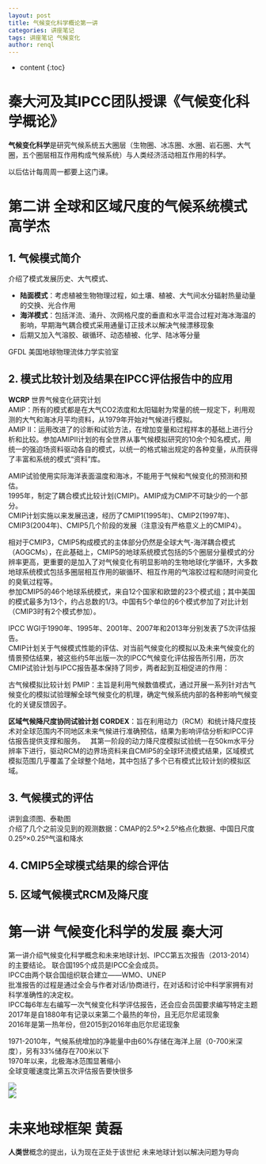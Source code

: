 ```yaml
---
layout: post
title: 气候变化科学概论第一讲
categories: 讲座笔记
tags: 讲座笔记 气候变化
author: renql
---
```


* content
{:toc}

# 秦大河及其IPCC团队授课《气候变化科学概论》

**气候变化科学**是研究气候系统五大圈层（生物圈、冰冻圈、水圈、岩石圈、大气圈，五个圈层相互作用构成气候系统）与人类经济活动相互作用的科学。

以后估计每周周一都要上这门课。



# 第二讲 全球和区域尺度的气候系统模式 高学杰
## 1. 气候模式简介
介绍了模式发展历史、大气模式、
- **陆面模式**：考虑植被生物物理过程，如土壤、植被、大气间水分辐射热量动量的交换、光合作用    
- **海洋模式**：包括洋流、涌升、次网格尺度的垂直和水平混合过程对海冰海温的影响，早期海气耦合模式采用通量订正技术以解决气候漂移现象  
- 后期又加入气溶胶、碳循环、动态植被、化学、陆冰等分量  

GFDL 美国地球物理流体力学实验室    

## 2. 模式比较计划及结果在IPCC评估报告中的应用
**WCRP** 世界气候变化研究计划   
AMIP：所有的模式都是在大气CO2浓度和太阳辐射为常量的统一规定下，利用观测的大气和海冰月平均资料，从1979年开始对气候进行模拟。   
AMIP II：运用改进了的诊断和试验方法，在增加变量和过程样本的基础上进行分析和比较。参加AMIPII计划的有全世界从事气候模拟研究的10余个知名模式，用统一的强迫场资料驱动各自的模式，以统一的格式输出规定的各种变量，从而获得了丰富和系统的模式“资料”库。    

AMIP试验使用实际海洋表面温度和海冰，不能用于气候和气候变化的预测和预估。   
1995年，制定了耦合模式比较计划(CMIP)。AMIP成为CMIP不可缺少的一个部分。  
CMIP计划实施以来发展迅速，经历了CMIP1(1995年)、CMIP2(1997年)、CMIP3(2004年)、CMIP5几个阶段的发展（注意没有严格意义上的CMIP4）。   

相对于CMIP3，CMIP5构成模式的主体部分仍然是全球大气-海洋耦合模式（AOGCMs），在此基础上，CMIP5的地球系统模式包括的5个圈层分量模式的分辨率更高，更重要的是加入了对气候变化有明显影响的生物地球化学循环，大多数地球系统模式包括多圈层相互作用的碳循环、相互作用的气溶胶过程和随时间变化的臭氧过程等。   
参加CMIP5的46个地球系统模式，来自12个国家和欧盟的23个模式组；其中美国的模式最多为13个，约占总数的1/3。中国有5个单位的6个模式参加了对比计划（CMIP3时有2个模式参加）。

IPCC WGI于1990年、1995年、2001年、2007年和2013年分别发表了5次评估报告。   
CMIP计划关于气候模式性能的评估、对当前气候变化的模拟以及未来气候变化的情景预估结果，被这些约5年出版一次的IPCC气候变化评估报告所引用，历次CMIP试验计划与IPCC报告基本保持了同步，两者起到互相促进的作用：

古气候模拟比较计划 PMIP：主旨是利用气候数值模式，通过开展一系列针对古气候变化的模拟试验理解全球气候变化的机理，确定气候系统内部的各种影响气候变化的关键反馈因子。   

**区域气候降尺度协同试验计划 CORDEX**：旨在利用动力（RCM）和统计降尺度技术对全球范围内不同地区未来气候进行准确预估，结果为影响评估分析和IPCC评估报告提供支撑和服务。   
其第一阶段的动力降尺度模拟试验统一在50km水平分辨率下进行，驱动RCM的边界场资料来自CMIP5的全球环流模式结果，区域模式模拟范围几乎覆盖了全球整个陆地，其中包括了多个已有模式比较计划的模拟区域。   

## 3. 气候模式的评估
讲到盒须图、泰勒图   
介绍了几个之前没见到的观测数据：CMAP的2.5º×2.5º格点化数据、中国日尺度0.25º×0.25º气温和降水

## 4. CMIP5全球模式结果的综合评估
## 5. 区域气候模式RCM及降尺度

# 第一讲 气候变化科学的发展 秦大河
第一讲介绍气候变化科学概念和未来地球计划、IPCC第五次报告（2013-2014）的主要结论。
联合国195个成员是IPCC全会成员。  
IPCC由两个联合国组织联合建立——WMO、UNEP  
批准报告的过程是通过全会与作者对话/协商进行，在对话和讨论中科学家拥有对科学准确性的决定权。   
IPCC每6年左右编写一次气候变化科学评估报告，还会应会员国要求编写特定主题   
2017年是自1880年有记录以来第二个最热的年份，且无厄尔尼诺现象   
2016年是第一热年份，但2015到2016年由厄尔尼诺现象

1971-2010年，气候系统增加的净能量中由60%存储在海洋上层（0-700米深度），另有33%储存在700米以下   
1970年以来，北极海冰范围显著缩小    
全球变暖速度比第五次评估报告要快很多   

![](http://wx4.sinaimg.cn/large/006fa9Xlgy1fp7i1x8figj30oo0ptgql.jpg)   
![](http://wx2.sinaimg.cn/large/006fa9Xlgy1fp7i1yc3qvj30rt0o1wkl.jpg)   

# 未来地球框架  黄磊
**人类世**概念的提出，认为现在正处于该世纪
未来地球计划以解决问题为导向  

